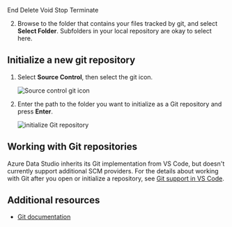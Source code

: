 End
Delete
Void
Stop
Terminate 






































































2. Browse to the folder that contains your files tracked by git, and select **Select Folder**. Subfolders in your local repository are okay to select here.

## Initialize a new git repository

1. Select **Source Control**, then select the git icon.

   ![Source control git icon](media/source-control/source-control.png)

1. Enter the path to the folder you want to initialize as a Git repository and press **Enter**.

   ![initialize Git repository](media/source-control/initialize-git-repository.png)

## Working with Git repositories

Azure Data Studio inherits its Git implementation from VS Code, but doesn't currently support additional SCM providers. For the details about working with Git after you open or initialize a repository, see [Git support in VS Code](https://code.visualstudio.com/docs/editor/versioncontrol#_git-support).

## Additional resources

- [Git documentation](https://git-scm.com/documentation)
